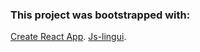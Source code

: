 ### This project was bootstrapped with: 
[Create React App](https://github.com/facebookincubator/create-react-app).
[Js-lingui](https://github.com/lingui/js-lingui).

